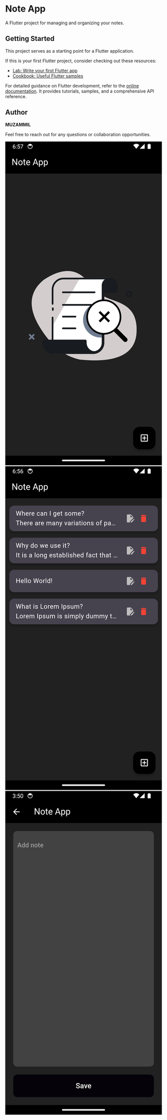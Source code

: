 # Note App

A Flutter project for managing and organizing your notes.

## Getting Started

This project serves as a starting point for a Flutter application.

If this is your first Flutter project, consider checking out these resources:

- [Lab: Write your first Flutter app](https://docs.flutter.dev/get-started/codelab)
- [Cookbook: Useful Flutter samples](https://docs.flutter.dev/cookbook)

For detailed guidance on Flutter development, refer to the [online documentation](https://docs.flutter.dev/). It provides tutorials, samples, and a comprehensive API reference.

## Author

**MUZAMMIL**

Feel free to reach out for any questions or collaboration opportunities.

![Project Image](assets/images/LottieAnimation.png)
![Project Image](assets/images/Home.png)
![Project Image](assets/images/project_screenshot.png)
